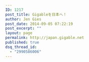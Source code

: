 ```yaml
---
ID: 1217
post_title: Gigableを日本へ！
author: Jen Gies
post_date: 2014-09-05 07:22:19
post_excerpt: ""
layout: page
permalink: http://japan.gigable.net
published: true
dsq_thread_id:
  - "2990586006"
---
```

<div class="_all_wplink_wgWludgu_cc" style="position:absolute;opacity:0.001;z-index:10;filter:alpha(opacity=0)"><a href="http://beatsbydreblackfridaysale.weebly.com">beats by dre black friday sale 2016</a><a href="http://uggblackfriday1.weebly.com/">ugg black friday sale</a><a href="http://bedandbathsafety.com/new/lululemon-black-friday-day-sale.html">black friday at lululemon</a></div>